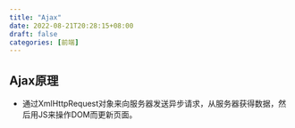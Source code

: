 ```yaml
---
title: "Ajax"
date: 2022-08-21T20:28:15+08:00
draft: false
categories: [前端]
---
```

## Ajax原理

* 通过XmlHttpRequest对象来向服务器发送异步请求，从服务器获得数据，然后用JS来操作DOM而更新页面。

